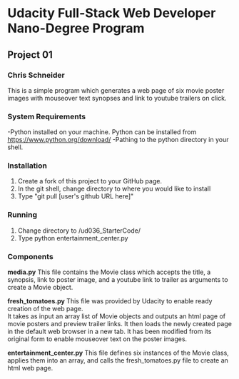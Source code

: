 # Udacity Full-Stack Web Developer Nano-Degree Program
## Project 01
### Chris Schneider

This is a simple program which generates a web page of six movie poster images with mouseover text
synopses and link to youtube trailers on click. 


### System Requirements

-Python installed on your machine.  Python can be installed from https://www.python.org/download/
-Pathing to the python directory in your shell.

### Installation

1. Create a fork of this project to your GitHub page.
2. In the git shell, change directory to where you would like to install
3. Type "git pull [user's github URL here]"

### Running
1. Change directory to /ud036_StarterCode/
2. Type python entertainment_center.py


### Components

**media.py**
This file contains the Movie class which accepts the title, a synopsis, link to poster image, and 
a youtube link to trailer as arguments to create a Movie object.

**fresh_tomatoes.py**
This file was provided by Udacity to enable ready creation of the web page.  
It takes as input an array list of Movie objects and outputs an html page of movie posters and
preview trailer links.  It then loads the newly created page in the default web browser in 
a new tab.
It has been modified from its original form to enable mouseover text on the poster images.

**entertainment_center.py**
This file defines six instances of the Movie class, applies them into an array, and calls the 
fresh_tomatoes.py file to create an html web page.
